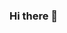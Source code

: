 ### Hi there 👋


<!--
**Maverick-99/Maverick-99** is a ✨ _special_ ✨ repository because its `README.md` (this file) appears on your GitHub profile.

Here are some ideas to get you started:


-->
